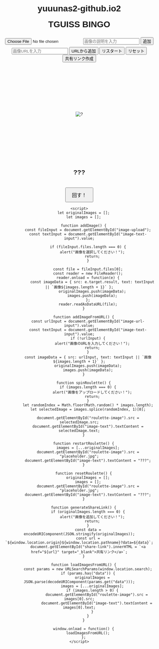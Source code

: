 # yuuunas2-github.io2
<!DOCTYPE html>
<html lang="ja">
<head>
    <meta charset="UTF-8">
    <meta name="viewport" content="width=device-width, initial-scale=1.0">
    <title>TGUISS BINGO</title>
    <style>
        body {
            text-align: center;
            font-family: Arial, sans-serif;
        }
        h1 {
            margin-top: 20px;
        }
        .roulette-container {
            position: relative;
            width: 300px;
            height: 300px;
            margin: 20px auto;
            overflow: hidden;
            display: flex;
            align-items: center;
            justify-content: center;
        }
        .image-display {
            max-width: 100%;
            max-height: 100%;
        }
        .spin-button {
            margin-top: 20px;
            padding: 10px 20px;
            font-size: 16px;
            cursor: pointer;
        }
        .upload-input {
            margin-top: 10px;
        }
    </style>
</head>
<body>
    <h1>TGUISS BINGO</h1>
    <input type="file" id="image-upload" class="upload-input" accept="image/*">
    <input type="text" id="image-text-input" placeholder="画像の説明を入力" class="upload-input">
    <button onclick="addImage()">追加</button>
    <input type="text" id="image-url-input" placeholder="画像URLを入力" class="upload-input">
    <button onclick="addImageFromURL()">URLから追加</button>
    <button onclick="restartRoulette()">リスタート</button>
    <button onclick="resetRoulette()">リセット</button>
    <button onclick="generateShareLink()">共有リンク作成</button>
    <p id="share-link"></p>
    <div class="roulette-container">
        <img id="roulette-image" class="image-display" src="placeholder.jpg" alt="?">
    </div>
    <h2 id="image-text">???</h2>
    <button class="spin-button" onclick="spinRoulette()">回す！</button>
    
    <script>
        let originalImages = [];
        let images = [];

        function addImage() {
            const fileInput = document.getElementById("image-upload");
            const textInput = document.getElementById("image-text-input").value;
            
            if (fileInput.files.length === 0) {
                alert("画像を選択してください！");
                return;
            }
            
            const file = fileInput.files[0];
            const reader = new FileReader();
            reader.onload = function(e) {
                const imageData = { src: e.target.result, text: textInput || `画像${images.length + 1}` };
                originalImages.push(imageData);
                images.push(imageData);
            };
            reader.readAsDataURL(file);
        }

        function addImageFromURL() {
            const urlInput = document.getElementById("image-url-input").value;
            const textInput = document.getElementById("image-text-input").value;
            if (!urlInput) {
                alert("画像のURLを入力してください！");
                return;
            }
            const imageData = { src: urlInput, text: textInput || `画像${images.length + 1}` };
            originalImages.push(imageData);
            images.push(imageData);
        }

        function spinRoulette() {
            if (images.length === 0) {
                alert("画像をアップロードしてください！");
                return;
            }
            let randomIndex = Math.floor(Math.random() * images.length);
            let selectedImage = images.splice(randomIndex, 1)[0];
            
            document.getElementById("roulette-image").src = selectedImage.src;
            document.getElementById("image-text").textContent = selectedImage.text;
        }

        function restartRoulette() {
            images = [...originalImages];
            document.getElementById("roulette-image").src = "placeholder.jpg";
            document.getElementById("image-text").textContent = "???";
        }

        function resetRoulette() {
            originalImages = [];
            images = [];
            document.getElementById("roulette-image").src = "placeholder.jpg";
            document.getElementById("image-text").textContent = "???";
        }

        function generateShareLink() {
            if (originalImages.length === 0) {
                alert("画像を追加してください！");
                return;
            }
            const data = encodeURIComponent(JSON.stringify(originalImages));
            const url = `${window.location.origin}${window.location.pathname}?data=${data}`;
            document.getElementById("share-link").innerHTML = `<a href="${url}" target="_blank">共有リンク</a>`;
        }

        function loadImagesFromURL() {
            const params = new URLSearchParams(window.location.search);
            if (params.has("data")) {
                originalImages = JSON.parse(decodeURIComponent(params.get("data")));
                images = [...originalImages];
                if (images.length > 0) {
                    document.getElementById("roulette-image").src = images[0].src;
                    document.getElementById("image-text").textContent = images[0].text;
                }
            }
        }

        window.onload = function() {
            loadImagesFromURL();
        };
    </script>
</body>
</html>

